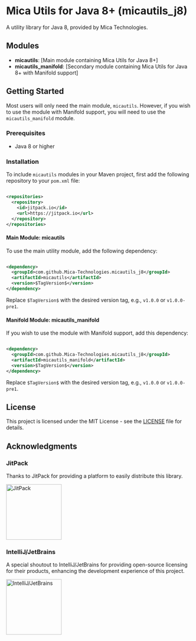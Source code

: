 # Mica Utils for Java 8+ (micautils_j8)

A utility library for Java 8, provided by Mica Technologies.

## Modules

- **micautils**: [Main module containing Mica Utils for Java 8+]
- **micautils_manifold**: [Secondary module containing Mica Utils for Java 8+ with Manifold support]

## Getting Started

Most users will only need the main module, `micautils`. However, if you wish to use the
module with Manifold support, you will need to use the `micautils_manifold` module.

### Prerequisites

- Java 8 or higher

### Installation

To include `micautils` modules in your Maven project, first add the following repository to
your `pom.xml` file:

```xml

<repositories>
  <repository>
    <id>jitpack.io</id>
    <url>https://jitpack.io</url>
  </repository>
</repositories>
```

#### Main Module: micautils

To use the main utility module, add the following dependency:

```xml

<dependency>
  <groupId>com.github.Mica-Technologies.micautils_j8</groupId>
  <artifactId>micautils</artifactId>
  <version>$TagVersion$</version>
</dependency>
```

Replace `$TagVersion$` with the desired version tag, e.g., `v1.0.0` or `v1.0.0-pre1`.

#### Manifold Module: micautils_manifold

If you wish to use the module with Manifold support, add this dependency:

```xml

<dependency>
  <groupId>com.github.Mica-Technologies.micautils_j8</groupId>
  <artifactId>micautils_manifold</artifactId>
  <version>$TagVersion$</version>
</dependency>
```

Replace `$TagVersion$` with the desired version tag, e.g., `v1.0.0` or `v1.0.0-pre1`.

## License

This project is licensed under the MIT License - see the [LICENSE](LICENSE) file for details.

## Acknowledgments

### JitPack

Thanks to JitPack for providing a platform to easily distribute this library.

[<img src="https://jitpack.io/w/img/jitpack_bg_opacity01.png" width="150" alt="JitPack" />](https://jitpack.io/)

### IntelliJ/JetBrains

A special shoutout to IntelliJ/JetBrains for providing open-source licensing for their products,
enhancing the development experience of this project.

[<img src="https://resources.jetbrains.com/storage/products/company/brand/logos/jb_beam.png" width="150" alt="IntelliJ/JetBrains" />](https://www.jetbrains.com/)

